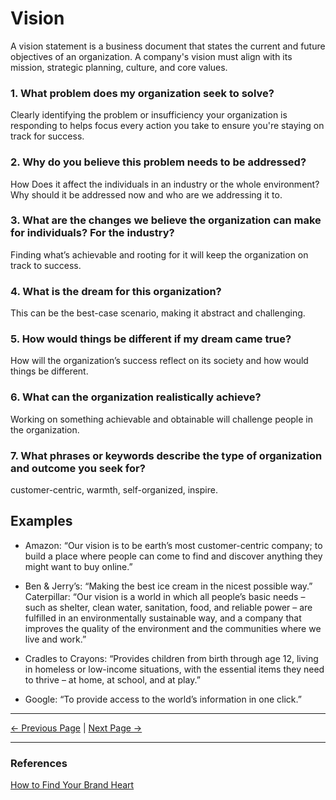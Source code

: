 ﻿# Vision

A vision statement is a business document that states the current and future objectives of an organization. A company's vision must align with its mission, strategic planning, culture, and core values.

### 1. What problem does my organization seek to solve?

Clearly identifying the problem or insufficiency your organization is responding to helps focus every action you take to ensure you're staying on track for success.

### 2. Why do you believe this problem needs to be addressed?

How Does it affect the individuals in an industry or the whole environment? Why should it be addressed now and who are we addressing it to.

### 3. What are the changes we believe the organization can make for individuals? For the industry?

Finding what’s achievable and rooting for it will keep the organization on track to success.

### 4. What is the dream for this organization?

This can be the best-case scenario, making it abstract and challenging.

### 5. How would things be different if my dream came true?

How will the organization’s success reflect on its society and how would things be different.

### 6. What can the organization realistically achieve?

Working on something achievable and obtainable will challenge people in the organization.

### 7. What phrases or keywords describe the type of organization and outcome you seek for?

customer-centric, warmth, self-organized, inspire.

## Examples

- Amazon: “Our vision is to be earth’s most customer-centric company; to build a place where people can come to find and discover anything they might want to buy online.”

* Ben & Jerry’s: “Making the best ice cream in the nicest possible way.”
  Caterpillar: “Our vision is a world in which all people’s basic needs – such as shelter, clean water, sanitation, food, and reliable power – are fulfilled in an environmentally sustainable way, and a company that improves the quality of the environment and the communities where we live and work.”

- Cradles to Crayons: “Provides children from birth through age 12, living in homeless or low-income situations, with the essential items they need to thrive – at home, at school, and at play.”

- Google: “To provide access to the world’s information in one click.”

<hr/>

[<- Previous Page](./vision.md)
|
[Next Page ->](./mission.md)

<hr/>

### References

[How to Find Your Brand Heart](https://www.columnfivemedia.com/how-to-find-brand-heart/)
